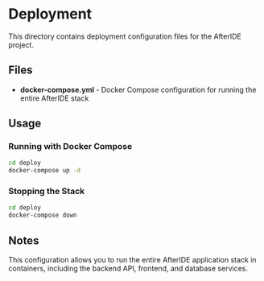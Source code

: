 # Deployment

This directory contains deployment configuration files for the AfterIDE project.

## Files

- **docker-compose.yml** - Docker Compose configuration for running the entire AfterIDE stack

## Usage

### Running with Docker Compose
```bash
cd deploy
docker-compose up -d
```

### Stopping the Stack
```bash
cd deploy
docker-compose down
```

## Notes

This configuration allows you to run the entire AfterIDE application stack in containers, including the backend API, frontend, and database services. 